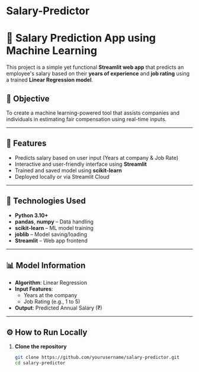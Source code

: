 # Salary-Predictor
# 💼 Salary Prediction App using Machine Learning

This project is a simple yet functional **Streamlit web app** that predicts an employee's salary based on their **years of experience** and **job rating** using a trained **Linear Regression model**.

## 📌 Objective

To create a machine learning-powered tool that assists companies and individuals in estimating fair compensation using real-time inputs.

---

## 🚀 Features

- Predicts salary based on user input (Years at company & Job Rate)
- Interactive and user-friendly interface using **Streamlit**
- Trained and saved model using **scikit-learn**
- Deployed locally or via Streamlit Cloud

---

## 🧠 Technologies Used

- **Python 3.10+**
- **pandas**, **numpy** – Data handling
- **scikit-learn** – ML model training
- **joblib** – Model saving/loading
- **Streamlit** – Web app frontend

---

## 📊 Model Information

- **Algorithm**: Linear Regression
- **Input Features**: 
  - Years at the company
  - Job Rating (e.g., 1 to 5)
- **Output**: Predicted Annual Salary (₹)

---

## ⚙️ How to Run Locally

1. **Clone the repository**
   ```bash
   git clone https://github.com/yourusername/salary-predictor.git
   cd salary-predictor

